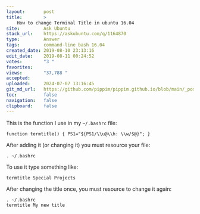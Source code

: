 ```yaml
---
layout:       post
title:        >
    How to change Terminal Title in ubuntu 16.04
site:         Ask Ubuntu
stack_url:    https://askubuntu.com/q/1164870
type:         Answer
tags:         command-line bash 16.04
created_date: 2019-08-10 23:13:16
edit_date:    2019-08-11 00:24:52
votes:        "3 "
favorites:    
views:        "37,788 "
accepted:     
uploaded:     2024-07-07 13:16:45
git_md_url:   https://github.com/pippim/pippim.github.io/blob/main/_posts/2019/2019-08-10-How-to-change-Terminal-Title-in-ubuntu-16.04.md
toc:          false
navigation:   false
clipboard:    false
---
```


This is the function I use in my `~/.bashrc` file:

``` 
function termtitle() { PS1="${PS1/\\u@\\h: \\w/$@}"; }
```

After adding it (or changing it) you must resource your file:

``` 
. ~/.bashrc
```

To use it type something like:

``` 
termtitle Special Projects
```

After changing the title once, you must resource to change it again:

``` 
. ~/.bashrc
termtitle My new title
```
